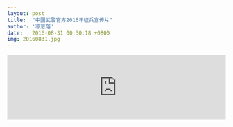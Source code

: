 ```yaml
---
layout: post
title:  "中国武警官方2016年征兵宣传片"
author: '凉葱落'
date:   2016-08-31 00:30:18 +0800
img: 20160831.jpg
---
```

<style type="text/css">img{display:none;}</style>
<iframe frameborder="0" width="100%" src="http://v.qq.com/iframe/player.html?vid=s0324bot99j&tiny=0&auto=0" allowfullscreen></iframe>
